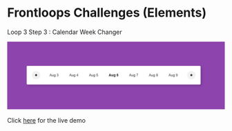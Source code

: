 # Frontloops Challenges (Elements)

Loop 3 Step 3 : Calendar Week Changer

![preview image](./design/preview.png "Click below for live demo")

Click [here](https://zathio.github.io/frontloops-challenges/elements-challenges/loop3-step3/) for the live demo